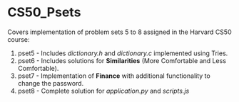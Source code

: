 # CS50_Psets
Covers implementation of problem sets 5 to 8 assigned in the Harvard CS50 course:
1. pset5 - Includes *dictionary.h* and *dictionary.c* implemented using Tries.
2. pset6 - Includes solutions for **Similarities** (More Comfortable and Less Comfortable).
3. pset7 - Implementation of **Finance** with additional functionality to change the password.
4. pset8 - Complete solution for *application.py* and *scripts.js*
